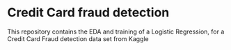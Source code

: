 # Credit Card fraud detection
This repository contains the EDA and training of a Logistic Regression, for a Credit Card Fraud detection data set from Kaggle 
